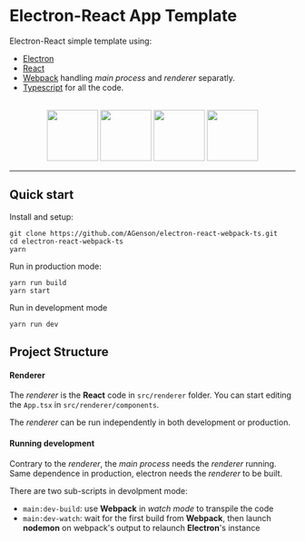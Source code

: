 # Electron-React App Template

Electron-React simple template using:
- [Electron](https://electronjs.org/)
- [React](https://reactjs.org/)
- [Webpack](https://webpack.js.org/) handling *main process* and *renderer* separatly.
- [Typescript](https://www.typescriptlang.org/) for all the code.

<br/>
<div align="center">
    <img src="https://upload.wikimedia.org/wikipedia/commons/thumb/9/91/Electron_Software_Framework_Logo.svg/1200px-Electron_Software_Framework_Logo.svg.png" height="90"/>
    <img src="https://cdn.worldvectorlogo.com/logos/react.svg" height="90"/>
    <img src="https://cdn.worldvectorlogo.com/logos/webpack.svg" height="90"/>
    <img src="https://raw.githubusercontent.com/remojansen/logo.ts/master/ts.png" height="90"/>
</div>

---

## Quick start

Install and setup:
```
git clone https://github.com/AGenson/electron-react-webpack-ts.git
cd electron-react-webpack-ts
yarn
```

Run in production mode:
```
yarn run build
yarn start
```

Run in development mode
```
yarn run dev
```

## Project Structure

#### Renderer

The *renderer* is the **React** code in `src/renderer` folder.
You can start editing the `App.tsx` in `src/renderer/components`.

The *renderer* can be run independently in both development or production.

#### Running development

Contrary to the *renderer*, the *main process* needs the *renderer* running.
Same dependence in production, electron needs the *renderer* to be built.

There are two sub-scripts in devolpment mode:
- `main:dev-build`: use **Webpack** in *watch mode* to transpile the code
- `main:dev-watch`: wait for the first build from **Webpack**, then launch **nodemon** on webpack's output to relaunch **Electron**'s instance